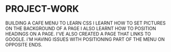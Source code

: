 # PROJECT-WORK
BUILDING A CAFE MENU TO LEARN CSS
I LEARNT HOW TO SET PICTURES ON THE BACKGROUND OF A PAGE
I ALSO LEARNT HOW TO POSITION HEADINGS ON A PAGE.
I'VE ALSO CREATED A PAGE THAT LINKS TO GOOGLE.
i'M HAVING ISSUES WITH POSITIONING PART OF THE MENU ON OPPOSITE ENDS.
